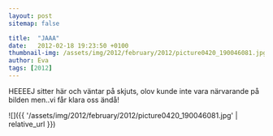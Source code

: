 ```yaml
---
layout: post
sitemap: false

title:  "JAAA"
date:   2012-02-18 19:23:50 +0100
thumbnail-img: /assets/img/2012/february/2012/picture0420_190046081.jpg
author: Eva
tags: [2012]
---
```


HEEEEJ sitter här och väntar på skjuts, olov kunde inte vara närvarande på bilden men..vi får klara oss ändå!

![]({{ '/assets/img/2012/february/2012/picture0420_190046081.jpg'  | relative_url }})

